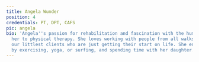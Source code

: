 ```yaml
---
title: Angela Wunder
position: 4
credentials: PT, DPT, CAFS
pic: angela
bio: 'Angela''s passion for rehabilitation and fascination with the human body brought
  her to physical therapy. She loves working with people from all walks of life, including
  our littlest clients who are just getting their start on life. She enjoys unwinding
  by exercising, yoga, or surfing, and spending time with her daughter. '
---
```


